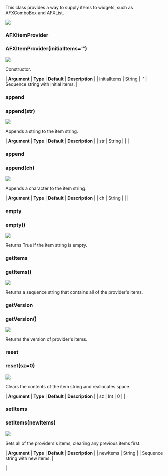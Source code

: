 This class provides a way to supply items to widgets, such as AFXComboBox and AFXList.

![](../SIMACAERefImages/gui-afxitemprovider.png)

### AFXItemProvider

###   

### AFXItemProvider(initialItems='')  
![](../IconsReference/butix_top_wline.png)

Constructor.

| **Argument** | **Type** | **Default** | **Description** |
| initialItems | String | '' | Sequence string with initial items. |

### append

###   

### append(str)  
![](../IconsReference/butix_top_wline.png)

Appends a string to the item string.

| **Argument** | **Type** | **Default** | **Description** |
| str | String |   |   |

### append

###   

### append(ch)  
![](../IconsReference/butix_top_wline.png)

Appends a character to the item string.

| **Argument** | **Type** | **Default** | **Description** |
| ch | String |   |   |

### empty

###   

### empty()  
![](../IconsReference/butix_top_wline.png)

Returns True if the item string is empty.

### getItems

###   

### getItems()  
![](../IconsReference/butix_top_wline.png)

Returns a sequence string that contains all of the provider's items.

### getVersion

###   

### getVersion()  
![](../IconsReference/butix_top_wline.png)

Returns the version of provider's items.

### reset

###   

### reset(sz=0)  
![](../IconsReference/butix_top_wline.png)

Clears the contents of the item string and reallocates space.

| **Argument** | **Type** | **Default** | **Description** |
| sz | Int | 0 |   |

### setItems

###   

### setItems(newItems)  
![](../IconsReference/butix_top_wline.png)

Sets all of the providers's items, clearing any previous items first.

| **Argument** | **Type** | **Default** | **Description** |
| newItems | String |   | Sequence string with new items. |



 |